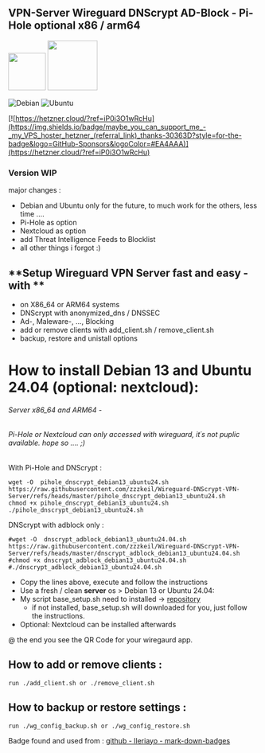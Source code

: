 ## VPN-Server Wireguard DNScrypt AD-Block - Pi-Hole optional  x86 / arm64
<img src="https://upload.wikimedia.org/wikipedia/commons/thumb/9/98/Logo_of_WireGuard.svg/320px-Logo_of_WireGuard.svg.png" height="75">   <img src="https://raw.github.com/dnscrypt/dnscrypt-proxy/master/logo.png" height="100">

![Debian](https://img.shields.io/badge/Debian-D70A53?style=for-the-badge&logo=debian&logoColor=white) ![Ubuntu](https://img.shields.io/badge/Ubuntu-E95420?style=for-the-badge&logo=ubuntu&logoColor=white)

[![https://hetzner.cloud/?ref=iP0i3O1wRcHu](https://img.shields.io/badge/maybe_you_can_support_me_-_my_VPS_hoster_hetzner_(referral_link)_thanks-30363D?style=for-the-badge&logo=GitHub-Sponsors&logoColor=#EA4AAA)](https://hetzner.cloud/?ref=iP0i3O1wRcHu) 

### Version WIP
major changes : 
 - Debian and Ubuntu only for the future, to much work for the others, less time ....
 - Pi-Hole as option 
 - Nextcloud as option
 - add Threat Intelligence Feeds to Blocklist
 - all other things i forgot :)

## **Setup Wireguard VPN Server fast and easy  - with ** 
* on X86_64 or ARM64 systems
* DNScrypt with anonymized_dns / DNSSEC
* Ad-, Maleware-, ..., Blocking
* add or remove clients with add_client.sh / remove_client.sh 
* backup, restore and unistall options


# How to install Debian 13 and Ubuntu 24.04 (optional: nextcloud):  
###### Server x86_64 and ARM64 - 
###### Pi-Hole or Nextcloud can only accessed with wireguard, it´s not puplic available.   hope so .... ;)

With Pi-Hole and DNScrypt :
```
wget -O  pihole_dnscrypt_debian13_ubuntu24.sh https://raw.githubusercontent.com/zzzkeil/Wireguard-DNScrypt-VPN-Server/refs/heads/master/pihole_dnscrypt_debian13_ubuntu24.sh
chmod +x pihole_dnscrypt_debian13_ubuntu24.sh
./pihole_dnscrypt_debian13_ubuntu24.sh

```
DNScrypt with adblock only :
```
#wget -O  dnscrypt_adblock_debian13_ubuntu24.04.sh https://raw.githubusercontent.com/zzzkeil/Wireguard-DNScrypt-VPN-Server/refs/heads/master/dnscrypt_adblock_debian13_ubuntu24.04.sh
#chmod +x dnscrypt_adblock_debian13_ubuntu24.04.sh
#./dnscrypt_adblock_debian13_ubuntu24.04.sh
```

* Copy the lines above, execute and follow the instructions  
* Use a fresh / clean **server** os > Debian 13 or Ubuntu 24.04:
* My script base_setup.sh need to installed -> [repository](https://github.com/zzzkeil/base_setups)  
   * if not installed, base_setup.sh will downloaded for you, just follow the instructions.
* Optional: Nextcloud can be installed afterwards

@ the end you see the QR Code for your wiregaurd app.

## How to add or remove clients :
```
run ./add_client.sh or ./remove_client.sh
```
## How to backup or restore settings :
```
run ./wg_config_backup.sh or ./wg_config_restore.sh
```










Badge found and used from : [github - Ileriayo - mark-down-badges](https://github.com/Ileriayo/markdown-badges)
